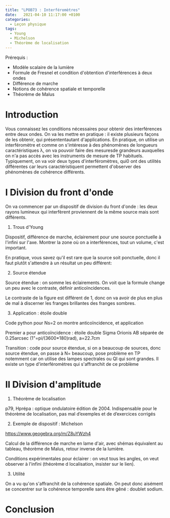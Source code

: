 ```yaml
---
title: "LPOB73 : Interféromètres"
date:   2021-04-10 11:17:00 +0100
categories:
  - Leçon physique
tags:
  - Young
  - Michelson
  - Théorème de localisation
---
```

Prérequis : 
- Modèle scalaire de la lumière
- Formule de Fresnel et condition d'obtention d'interférences à deux ondes
- Différence de marche
- Notions de cohérence spatiale et temporelle
- Théorème de Malus

# Introduction

Vous connaissez les conditions nécessaires pour obtenir des interférences entre deux ondes. On va les mettre en pratique : il existe plusieurs façons de les obtenir, qui 
présententautant d'applications. En pratique, on utilise un interféromètre et comme on s'intéresse à des phénomènes de longueurs caractéristiques &lambda;, on va pouvoir 
faire des mesuresde grandeurs auxquelles on n'a pas accès avec les instruments de mesure de TP habituels. Typiquement, on va voir deux types d'interféromètres, qui0
ont des utilités différentes car leurs caractéristiquent permettent d'observer des phénomènes de cohérence différents.

# I Division du front d'onde
On va commencer par un dispositif de division du front d'onde : les deux rayons lumineux qui interfèrent proviennent de la même source mais sont différents.

1) Trous d'Young

Dispositif, différence de marche, éclairement pour une source ponctuelle à l'infini sur l'axe. Montrer la zone où on a interférences, tout un volume, c'est important.

En pratique, vous savez qu'il est rare que la source soit ponctuelle, donc il faut plutôt s'attendre à un résultat un peu différent:

2) Source étendue

Source étendue : on somme les éclairements. On voit que la formule change un peu avec le contraste, définir anticoïncidences.

Le contraste de la figure est différent de 1, donc on va avoir de plus en plus de mal à discerner les franges brillantes des franges sombres. 

3) Application : étoile double

Code python pour Ns=2 on montre anticoïncidence, et application 

Premier a pour anticoïncidence : étoile double Sigma Orionis AB séparée de 0.25arcsec (1"=pi/(3600*180)rad), a=22.7cm

Transition : code pour source étendue, si on a beaucoup de sources, donc source étendue, on passe à N= beaucoup, 
pose problème en TP notemment car on utilise des lampes spectrales ou QI qui sont grandes. Il existe un type d'interféromètres qui s'affranchit de ce problème

# II Division d'amplitude

1) Théorème de localisation

p79, Hprépa : optique ondulatoire édition de 2004.  Indispensable pour le théorème de localisation, pas mal
d’exemples et de d’exercices corrigés

2) Exemple de dispositif : Michelson

https://www.geogebra.org/m/Z8uYWzh4

Calcul de la différence de marche en lame d'air, avec shémas équivalent au tableau, théorème de Malus, retour inverse de la lumière.

Conditions expérimentales pour éclairer : on veut tous les angles, on veut observer à l'infini (théorème d localisation, insister sur le lien).

3) Utilité

On a vu qu'on s'affranchit de la cohérence spatiale. On peut donc aisément se concentrer sur la cohérence temporelle sans être gêné : doublet sodium.

# Conclusion
